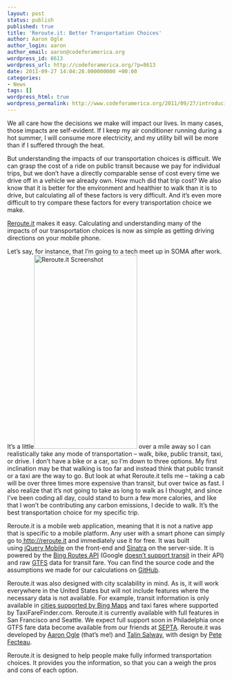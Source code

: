 ```yaml
---
layout: post
status: publish
published: true
title: 'Reroute.it: Better Transportation Choices'
author: Aaron Ogle
author_login: aaron
author_email: aaron@codeforamerica.org
wordpress_id: 8613
wordpress_url: http://codeforamerica.org/?p=8613
date: 2011-09-27 14:04:28.000000000 +00:00
categories:
- News
tags: []
wordpress_html: true
wordpress_permalink: http://www.codeforamerica.org/2011/09/27/introducing-reroute-it/
---
```


<p>We all care how the decisions we make will impact our lives. In many cases, those impacts are self-evident. If I keep my air conditioner running during a hot summer, I will consume more electricity, and my utility bill will be more than if I suffered through the heat.</p>
<p>But understanding the impacts of our transportation choices is difficult. We can grasp the cost of a ride on public transit because we pay for individual trips, but we don’t have a directly comparable sense of cost every time we drive off in a vehicle we already own. How much did that trip cost? We also know that it is better for the environment and healthier to walk than it is to drive, but calculating all of these factors is very difficult. And it’s even more difficult to try compare these factors for every transportation choice we make.</p>
<p><a href="http://reroute.it/" target="_blank">Reroute.it</a> makes it easy. Calculating and understanding many of the impacts of our transportation choices is now as simple as getting driving directions on your mobile phone.</p>
<p>Let’s say, for instance, that I’m going to a tech meet up in SOMA after work. It’s a little<a href="http://codeforamerica.org/wp-content/uploads/2011/09/Screen-Shot-2011-09-20-at-11.15.34-AM.png"><img alt="Reroute.it Screenshot" class="alignright size-full wp-image-8617" height="449" src="http://codeforamerica.org/wp-content/uploads/2011/09/Screen-Shot-2011-09-20-at-11.15.34-AM.png" title="Reroute.it Screenshot" width="239"/></a> over a mile away so I can realistically take any mode of transportation – walk, bike, public transit, taxi, or drive. I don’t have a bike or a car, so I’m down to three options. My first inclination may be that walking is too far and instead think that public transit or a taxi are the way to go. But look at what Reroute.it tells me – taking a cab will be over three times more expensive than transit, but over twice as fast. I also realize that it’s not going to take as long to walk as I thought, and since I’ve been coding all day, could stand to burn a few more calories, and like that I won’t be contributing any carbon emissions, I decide to walk. It’s the best transportation choice for my specific trip.</p>
<p>Reroute.it is a mobile web application, meaning that it is not a native app that is specific to a mobile platform. Any user with a smart phone can simply go to<a href="http://reroute.it/"> http://reroute.it</a> and immediately use it for free. It was built using <a href="http://jquerymobile.com/" target="_blank">jQuery Mobile</a> on the front-end and <a href="http://www.sinatrarb.com/" target="_blank">Sinatra</a> on the server-side. It is powered by the <a href="http://msdn.microsoft.com/en-us/library/ff701717.aspx" target="_blank">Bing Routes API</a> (Google <a href="http://code.google.com/apis/maps/documentation/javascript/services.html#TravelModes">doesn’t support transit</a> in their API) and raw <a href="http://code.google.com/p/googletransitdatafeed/wiki/PublicFeeds" target="_blank">GTFS</a> data for transit fare. You can find the source code and the assumptions we made for our calculations on <a href="https://github.com/codeforamerica/transpochoices/" target="_blank">GitHub</a>.</p>
<p>Reroute.it was also designed with city scalability in mind. As is, it will work everywhere in the United States but will not include features where the necessary data is not available. For example, transit information is only available in <a href="http://www.bing.com/community/site_blogs/b/maps/archive/2010/09/16/bing-maps-gets-transit-directions.aspx" target="_blank">cities supported by Bing Maps</a> and taxi fares where supported by TaxiFareFinder.com. Reroute.it is currently available with full features in San Francisco and Seattle. We expect full support soon in Philadelphia once GTFS fare data become available from our friends at <a href="http://septa.org/" target="_blank">SEPTA</a>. Reroute.it was developed by <a href="http://twitter.com/atogle" target="_blank">Aaron Ogle</a> (that’s me!) and <a href="https://twitter.com/yenthefirst" target="_blank">Talin Salway</a>, with design by <a href="https://twitter.com/#!/peterfecteau" target="_blank">Pete Fecteau</a>.</p>
<p>Reroute.it is designed to help people make fully informed transportation choices. It provides you the information, so that you can a weigh the pros and cons of each option.</p>
